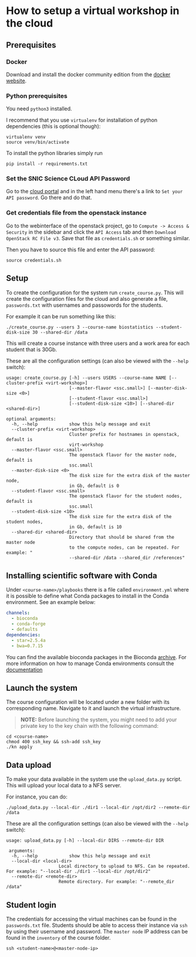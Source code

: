 # How to setup a virtual workshop in the cloud


## Prerequisites


### Docker

Download and install the docker community edition from the [docker
website][dockerwebsite].


### Python prerequisites

You need `python3` installed.

I recommend that you use `virtualenv` for installation of python dependencies
(this is optional though):

    virtualenv venv
    source venv/bin/activate


To install the python libraries simply run


    pip install -r requirements.txt

### Set the SNIC Science CLoud API Password

Go to the [cloud portal][cloud-portal] and in the left hand menu there's a
link to `Set your API password`. Go there and do that.


### Get credentials file from the openstack instance

Go to the webinterface of the openstack project, go to `Compute -> Access &
Security` in the sidebar and click the `API Access` tab and then `Download
OpenStack RC File v3`. Save that file as `credentials.sh` or something
similar.

Then you have to source this file and enter the API password:

    source credentials.sh


## Setup

To create the configuration for the system run `create_course.py`. This will
create the configuration files for the cloud and also generate a file,
`passwords.txt` with usernames and passowords for the students.

For example it can be run something like this:

    ./create_course.py --users 3 --course-name biostatistics --student-disk-size 30 --shared-dir /data

This will create a course instance with three users and a work area for each
student that is 30Gb.

These are all the configuration settings (can also be viewed with the `--help` switch):


	usage: create_course.py [-h] --users USERS --course-name NAME [--cluster-prefix <virt-workshop>]
							[--master-flavor <ssc.small>] [--master-disk-size <0>]
							[--student-flavor <ssc.small>]
							[--student-disk-size <10>] [--shared-dir <shared-dir>]        

	optional arguments:
	  -h, --help            show this help message and exit
	  --cluster-prefix <virt-workshop>
							Cluster prefix for hostnames in openstack, default is
							virt-workshop
	  --master-flavor <ssc.small>
							The openstack flavor for the master node, default is
							ssc.small
	  --master-disk-size <0>
							The disk size for the extra disk of the master node,
							in Gb, default is 0
	  --student-flavor <ssc.small>
							The openstack flavor for the student nodes, default is
							ssc.small
	  --student-disk-size <10>
							The disk size for the extra disk of the student nodes,
							in Gb, default is 10
	  --shared-dir <shared-dir>
							Directory that should be shared from the master node
							to the compute nodes, can be repeated. For example: "
							--shared-dir /data --shared_dir /references"

## Installing scientific software with Conda

Under `<course-name>/playbooks` there is a file called `environment.yml` where it is possible to define what Conda packages to install in the Conda environment. See an example below:

```YAML
channels:
  - bioconda
  - conda-forge
  - defaults
dependencies:
  - star=2.5.4a
  - bwa=0.7.15
```

You can find the available bioconda packages in the Bioconda [archive][bio]. For more information on how to manage Conda environments consult the [documentation][conda]

## Launch the system

The course configuration will be located under a new folder with its corresponding name. Navigate to it and launch the virtual infrastructure.

> **NOTE:** Before launching the system, you might need to add your private key to the key chain with the following command:

    cd <course-name>
    chmod 400 ssh_key && ssh-add ssh_key
    ./kn apply


## Data upload

To make your data available in the system use the `upload_data.py` script. This will upload your local data to a NFS server.

For instance, you can do:

    ./upload_data.py --local-dir ./dir1 --local-dir /opt/dir2 --remote-dir /data

These are all the configuration settings (can also be viewed with the `--help` switch):

	usage: upload_data.py [-h] --local-dir DIRS --remote-dir DIR

	 arguments:
	  -h, --help            show this help message and exit
	  --local-dir <local-dir>
						Local directory to upload to NFS. Can be repeated. For example: "--local-dir ./dir1 --local-dir /opt/dir2"
	  --remote-dir <remote-dir>
						Remote directory. For example: "--remote_dir /data"

## Student login

The credentials for accessing the virtual machines can be found in the `passwords.txt` file. Students should be able to access their instance via `ssh` by using their username and password. The `master node` IP address can be found in the `inventory` of the course folder.

    ssh <student-name>@<master-node-ip>


[dockerwebsite]: https://www.docker.com/community-edition "The docker website"
[cloud-portal]: https://cloud.snic.se/ "SNIC Cloud Portal"
[conda]: https://conda.io/docs/user-guide/tasks/manage-environments.html#creating-an-environment-file-manually "Conda environments docs"
[bio]: https://bioconda.github.io/recipes.html# "Bioconda archive"
